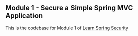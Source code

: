
## Module 1 - Secure a ﻿﻿Simple﻿﻿ Spring MVC Application
This is the codebase for Module 1 of [Learn Spring Security](http://bit.ly/github-lss)
